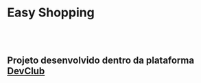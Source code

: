 <h1>Easy Shopping</h1>
<br>
<br>
<h2>Projeto desenvolvido dentro da plataforma <a href="https://rodolfomori.com.br/devclub">DevClub</a></h2>
